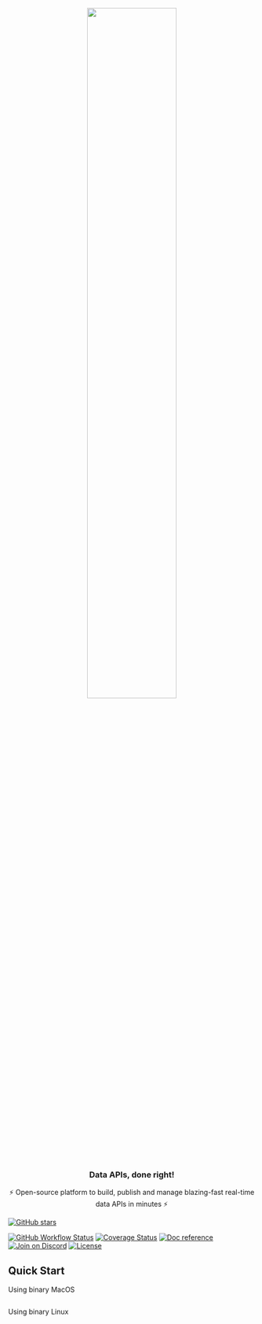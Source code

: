<p align="center">
    <img src="https://raw.githubusercontent.com/getdozer/getdozer.io/main/public_html/assets/logo-green.svg?token=GHSAT0AAAAAAB3QJIFZH2VQV4ZBURMWPTDIY4NOYUA" width=60% href="https://https://getdozer.io/" target="_">
</p>

<h3 align="center">
     Data APIs, done right!
</h3>
<p align="center">
     ⚡️ Open-source platform to build, publish and manage blazing-fast real-time data APIs in minutes ⚡️
</p>

[//]: # (Badges for md)
[//]: # (Reference: https://shields.io/)
[![GitHub stars](https://img.shields.io/github/stars/getdozer/dozer?style=social&label=Star&maxAge=2592000)](https://gitHub.com/getdozer/dozer/stargazers/)

[![GitHub Workflow Status](https://img.shields.io/github/workflow/status/getdozer/dozer/Dozer%20CI?style=flat)](https://github.com/getdozer/dozer/actions/workflows/dozer.yaml)
[![Coverage Status](https://coveralls.io/repos/github/getdozer/dozer/badge.svg?branch=main&t=kZMYaV)](https://coveralls.io/github/getdozer/dozer?branch=main)
[![Doc reference](https://img.shields.io/badge/doc-reference-green?style=flat)]()
[![Join on Discord](https://img.shields.io/badge/join-on%20discord-primary?style=flat)]()
[![License](https://img.shields.io/badge/license-ELv2-informational?style=flat)](https://github.com/getdozer/dozer/blob/main/LICENSE.txt)

[//]: # (Badges for html)
[//]: # (<p align="center">)
[//]: # (  <a href="https://gitHub.com/getdozer/dozer/stargazers/" target="_"><img src="https://img.shields.io/github/stars/getdozer/dozer?style=social&label=Star&maxAge=2592000" alt="stars"></a>)
[//]: # (  <a href="https://github.com/getdozer/dozer/actions/workflows/dozer.yaml" target="_"><img src="https://img.shields.io/github/workflow/status/getdozer/dozer/Dozer%20CI?style=flat" alt="build"></a>)
[//]: # (  <a href="https://coveralls.io/github/getdozer/dozer?branch=main" target="_"><img src="https://coveralls.io/repos/github/getdozer/dozer/badge.svg?branch=main&t=kZMYaV" alt="Coverage Status"></a>)
[//]: # (  <a><img src="https://img.shields.io/badge/doc-reference-green" alt="Doc reference"></a>)
[//]: # (  <a><img src="https://img.shields.io/badge/join-on%20discord-primary" alt="Join on Discord"></a>)
[//]: # (  <a href="https://github.com/meilisearch/meilisearch/blob/main/LICENSE" target="_"><img src="https://img.shields.io/badge/license-ELv2-informational" alt="License"></a>)
[//]: # (</p>)

## Quick Start

Using binary MacOS
```

```
Using binary Linux
```

```
